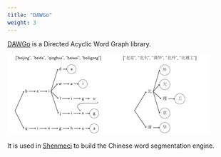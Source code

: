```yaml
---
title: "DAWGo"
weight: 3
---
```


[DAWGo](https://github.com/rhcarvalho/DAWGo) is a Directed Acyclic Word Graph
library.

<img src="imgs/dawgo.png" alt="Directed Acyclic Word Graph example" class="img-responsive img-thumbnail">

It is used in [Shenmeci](#project/shenmeci) to build the Chinese word
segmentation engine.

